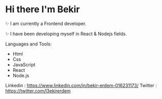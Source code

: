 # Hi there I'm Bekir

✨ I am currently a Frontend developer.

✨ I have been developing myself in React & Nodejs fields.

Languages and Tools:

- Html
- Css
- JavaScript
- React
- Node.js

Linkedin : https://www.linkedin.com/in/bekir-erdem-016231173/
Twitter : https://twitter.com/l3ekirerdem
